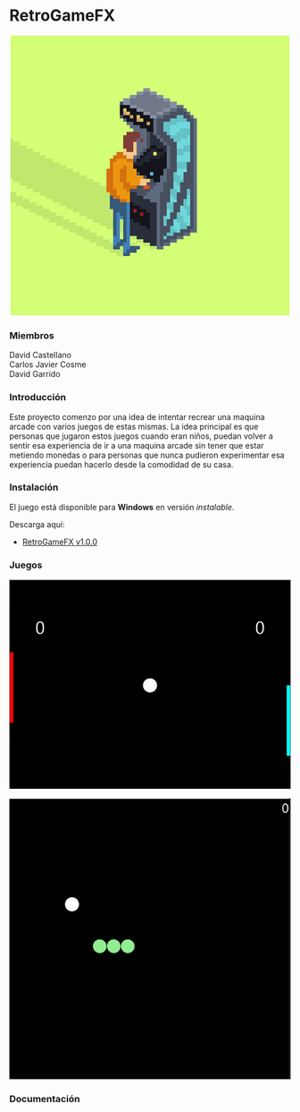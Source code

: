 # RetroGameFX
<p align="center"><img src="/Github_Images/Retrogifs-1.gif" width=""/></p>

### Miembros

David Castellano <br>
Carlos Javier Cosme <br>
David Garrido

### Introducción
Este proyecto comenzo por una idea de intentar recrear una maquina arcade con varios juegos de estas mismas. La idea principal es que personas que jugaron estos juegos cuando eran niños, puedan volver a sentir esa experiencia de ir a una maquina arcade sin tener que estar metiendo monedas o para personas que nunca pudieron experimentar esa experiencia puedan hacerlo desde la comodidad de su casa.

### Instalación
El juego está disponible para **Windows** en versión *instalable*.

Descarga aquí:

* [RetroGameFX v1.0.0]()


### Juegos

<p align="center"><img src="/Github_Images/Pong.PNG" width=""/></p>
<p align="center"><img src="/Github_Images/snake.png" width=""/></p>


### Documentación



